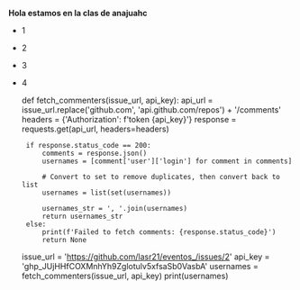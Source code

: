 **Hola estamos en la clas de anajuahc** 

 - 1
 - 2
 - 3
 - 4

    def fetch_commenters(issue_url, api_key):
        api_url = issue_url.replace('github.com', 'api.github.com/repos') + '/comments'
        headers = {'Authorization': f'token {api_key}'}
        response = requests.get(api_url, headers=headers)
        
        if response.status_code == 200:
            comments = response.json()
            usernames = [comment['user']['login'] for comment in comments]
            
            # Convert to set to remove duplicates, then convert back to list
            usernames = list(set(usernames))
            
            usernames_str = ', '.join(usernames)
            return usernames_str
        else:
            print(f'Failed to fetch comments: {response.status_code}')
            return None
    
    issue_url = 'https://github.com/lasr21/eventos_/issues/2'
    api_key = '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'
    usernames = fetch_commenters(issue_url, api_key)
    print(usernames)
